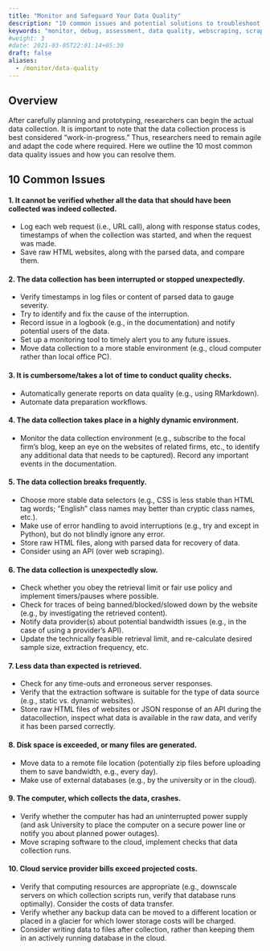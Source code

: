 ```yaml
---
title: "Monitor and Safeguard Your Data Quality"
description: "10 common issues and potential solutions to troubleshoot your data collection"
keywords: "monitor, debug, assessment, data quality, webscraping, scraping"
#weight: 3
#date: 2021-03-05T22:01:14+05:30
draft: false
aliases:
  - /monitor/data-quality
---
```


## Overview
After carefully planning and prototyping, researchers can begin the actual data collection. It is important to note that the data collection process is best considered “work-in-progress.” Thus, researchers need to remain agile and adapt the code where required. Here we outline the 10 most common data quality issues and how you can resolve them.

## 10 Common Issues

#### 1. It cannot be verified whether all the data that should have been collected was indeed collected.
* Log each web request (i.e., URL call), along with response status codes, timestamps of when the collection was started, and when the request was made.
* Save raw HTML websites, along with the parsed data, and compare them.

#### 2. The data collection has been interrupted or stopped unexpectedly.
* Verify timestamps in log files or content of parsed data to gauge severity.
* Try to identify and fix the cause of the interruption.
* Record issue in a logbook (e.g., in the documentation) and notify potential users of
the data.
* Set up a monitoring tool to timely alert you to any future issues.
* Move  data collection to a more stable environment (e.g., cloud computer rather than local office PC).

#### 3. It is cumbersome/takes a lot of time to conduct quality checks.
* Automatically generate reports on data quality (e.g., using RMarkdown).
* Automate data preparation workflows.

#### 4. The data collection takes place in a highly dynamic environment.
* Monitor the data collection environment (e.g., subscribe to the focal firm’s blog, keep an eye on the websites of related firms, etc., to identify any additional data that needs to be captured). Record any important events in the documentation.

#### 5. The data collection breaks frequently.
* Choose more stable data selectors (e.g., CSS is less stable than HTML tag words; “English” class names may better than cryptic class names, etc.).
* Make use of error handling to avoid interruptions (e.g., try and except in Python),
but do not blindly ignore any error.
* Store raw HTML files, along with parsed data for recovery of data.
* Consider using an API (over web scraping).

#### 6. The data collection is unexpectedly slow.
* Check whether you obey the retrieval limit or fair use policy and implement timers/pauses where possible.
* Check for traces of being banned/blocked/slowed down by the website (e.g., by investigating the retrieved content).
* Notify data provider(s) about potential bandwidth issues (e.g., in the case of using a provider’s API).
* Update the technically feasible retrieval limit, and re-calculate desired sample size, extraction frequency, etc.

#### 7. Less data than expected is retrieved.
* Check for any time-outs and erroneous server responses.
* Verify that the extraction software is suitable for the type of data source (e.g.,
static vs. dynamic websites).
* Store raw HTML files of websites or JSON response of an API during the datacollection, inspect what data is available in the raw data, and verify it has been parsed correctly.

#### 8. Disk space is exceeded, or many files are generated.
* Move data to a remote file location (potentially zip files before uploading them to save bandwidth, e.g., every day).
* Make use of external databases (e.g., by the university or in the cloud).

#### 9. The computer, which collects the data, crashes.
* Verify whether the computer has had an uninterrupted power supply (and ask University to place the computer on a secure power line or notify you about planned power outages).
* Move scraping software to the cloud, implement checks that data collection runs.

#### 10. Cloud service provider bills exceed projected costs.
* Verify that computing resources are appropriate (e.g., downscale servers on which collection scripts run, verify that database runs optimally). Consider the costs of data transfer.
* Verify whether any backup data can be moved to a different location or placed in a glacier for which lower storage costs will be charged.
* Consider writing data to files after collection, rather than keeping them in an actively running database in the cloud.
